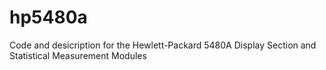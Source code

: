 # hp5480a
Code and desicription for the Hewlett-Packard 5480A Display Section and Statistical Measurement Modules
